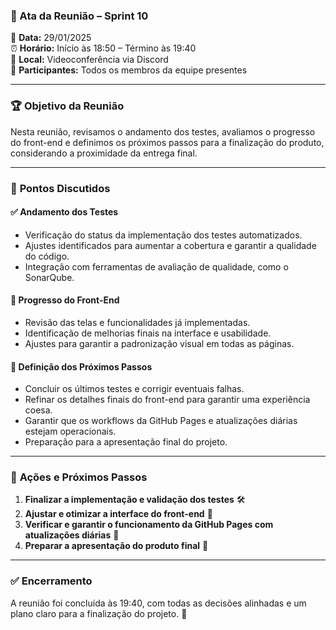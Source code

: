 ### 📝 Ata da Reunião – Sprint 10  

📅 **Data:** 29/01/2025  
⏰ **Horário:** Início às 18:50 – Término às 19:40  
📍 **Local:** Videoconferência via Discord  
👥 **Participantes:** Todos os membros da equipe presentes  

---  

### 🏆 **Objetivo da Reunião**  
Nesta reunião, revisamos o andamento dos testes, avaliamos o progresso do front-end e definimos os próximos passos para a finalização do produto, considerando a proximidade da entrega final.  

---  

### 📌 **Pontos Discutidos**  

#### ✅ **Andamento dos Testes**  
- Verificação do status da implementação dos testes automatizados.  
- Ajustes identificados para aumentar a cobertura e garantir a qualidade do código.  
- Integração com ferramentas de avaliação de qualidade, como o SonarQube.  

#### 🎨 **Progresso do Front-End**  
- Revisão das telas e funcionalidades já implementadas.  
- Identificação de melhorias finais na interface e usabilidade.  
- Ajustes para garantir a padronização visual em todas as páginas.  

#### 🚀 **Definição dos Próximos Passos**  
- Concluir os últimos testes e corrigir eventuais falhas.  
- Refinar os detalhes finais do front-end para garantir uma experiência coesa.  
- Garantir que os workflows da GitHub Pages e atualizações diárias estejam operacionais.  
- Preparação para a apresentação final do projeto.  

---  

### 📅 **Ações e Próximos Passos**  
1. **Finalizar a implementação e validação dos testes** 🛠️  
2. **Ajustar e otimizar a interface do front-end** 🎨  
3. **Verificar e garantir o funcionamento da GitHub Pages com atualizações diárias** 🔄  
4. **Preparar a apresentação do produto final** 🎤  

---  

### ✅ **Encerramento**  
A reunião foi concluída às 19:40, com todas as decisões alinhadas e um plano claro para a finalização do projeto. 🚀